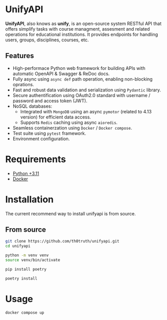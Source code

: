 # UnifyAPI

**UnifyAPI**, also knows as **unify**, is an open-source system RESTful API that offers simplify tasks with course managment, assesment and related operations for educational institutions. It provides endpoints for handling users, groups, disciplines, courses, etc.

## Features

- High-performace Python web framework for building APIs with automatic OpenAPI & Swagger & ReDoc docs. 
- Fully async using `async def` path operation, enabling non-blocking oprations.
- Fast and robust data validation and serialization using `Pydantic` library. 
- Secure authentification using OAuth2.0 standard with username / password and access token (JWT).
- NoSQL databases:
    - Integrated with `MongoDB` using an async `pymotor` (related to 4.13 version) for efficient data access.
    - Supports `Redis` caching using async `aioredis`. 
- Seamless containerzation using `Docker` / `Docker compose`.
- Test suite using `pytest` framework.
- Environment configuration.

# Requirements

- [Python +3.11](https://www.python.org/downloads/)
- [Docker](https://docs.docker.com/get-started/get-docker/)

# Installation

The current recommend way to install unifyapi is from source.

## From source
```bash
git clone https://github.com/th0truth/unifyapi.git
cd unifyapi

python -m venv venv
source venv/bin/activate

pip install poetry

poetry install
```

# Usage

```bash
docker compose up
```
